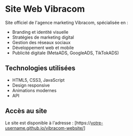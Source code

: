 # Site Web Vibracom

Site officiel de l'agence marketing Vibracom, spécialisée en :
- Branding et identité visuelle
- Stratégies de marketing digital
- Gestion des réseaux sociaux
- Développement web et mobile
- Publicité digitale (MetaADS, GoogleADS, TikTokADS)

## Technologies utilisées
- HTML5, CSS3, JavaScript
- Design responsive
- Animations modernes
- API

## Accès au site
Le site est disponible à l'adresse : [https://[votre-username.github.io/vibracom-website/](https://github.com/MATUP13/Vibracom-agency)]
